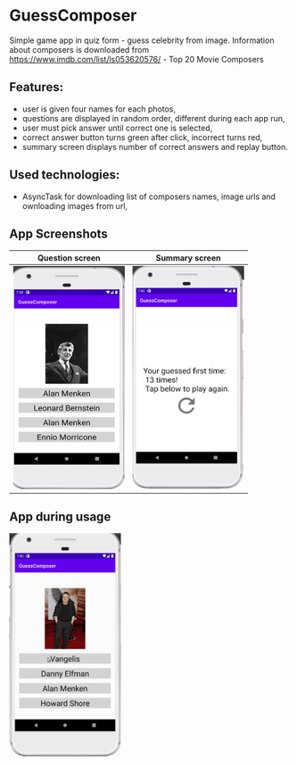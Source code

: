 # GuessComposer
Simple game app in quiz form - guess celebrity from image.
Information about composers is downloaded from https://www.imdb.com/list/ls053620576/ - Top 20 Movie Composers

Features:
-
- user is given four names for each photos,
- questions are displayed in random order, different during each app run,
- user must pick answer until correct one is selected,
- correct answer button turns green after click, incorrect turns red,
- summary screen displays number of correct answers and replay button.

Used technologies:
-
- AsyncTask for downloading list of composers names, image urls and ownloading images from url,

App Screenshots
-
Question screen         |  Summary screen
:-------------------------:|:-------------------------:
<img src="https://github.com/pilichm/GuessComposer/blob/master/app/src/main/res/drawable/GuessComposerQuestionScreen.png" width="200" height="400">  |  <img src="https://github.com/pilichm/GuessComposer/blob/master/app/src/main/res/drawable/GuessComposerSummaryScreen.png" width="200" height="400"> 

App during usage
-
<img src="https://github.com/pilichm/GuessComposer/blob/master/app/src/main/res/drawable/GuessComposerDuringPlay.gif" width="200" height="400"> 
